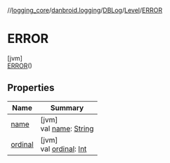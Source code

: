 //[logging_core](../../../../../index.md)/[danbroid.logging](../../../index.md)/[DBLog](../../index.md)/[Level](../index.md)/[ERROR](index.md)

# ERROR

[jvm]\
[ERROR](index.md)()

## Properties

| Name | Summary |
|---|---|
| [name](../-t-r-a-c-e/index.md#-372974862%2FProperties%2F2127839086) | [jvm]<br>val [name](../-t-r-a-c-e/index.md#-372974862%2FProperties%2F2127839086): [String](https://kotlinlang.org/api/latest/jvm/stdlib/kotlin/-string/index.html) |
| [ordinal](../-t-r-a-c-e/index.md#-739389684%2FProperties%2F2127839086) | [jvm]<br>val [ordinal](../-t-r-a-c-e/index.md#-739389684%2FProperties%2F2127839086): [Int](https://kotlinlang.org/api/latest/jvm/stdlib/kotlin/-int/index.html) |
